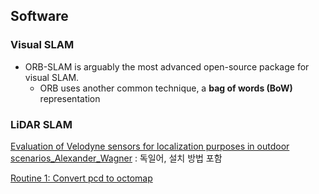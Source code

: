 ## Software 

### Visual SLAM

- ORB-SLAM is arguably the most advanced open-source package for visual SLAM. 
    - ORB uses another common technique, a **bag of words (BoW)** representation

### LiDAR SLAM 



[Evaluation of Velodyne sensors for localization purposes in outdoor scenarios_Alexander_Wagner](https://github.com/AJwgnr/Velodyne-SLAMS) : 독일어, 설치 방법 포함 





[Routine 1: Convert pcd to octomap](https://blog.csdn.net/LOVE1055259415/article/details/79911653)